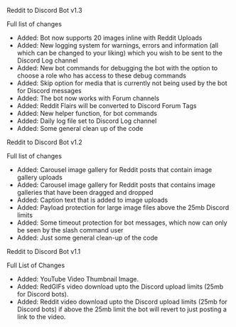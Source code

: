 Reddit to Discord Bot v1.3

Full list of changes

- Added: Bot now supports 20 images inline with Reddit Uploads
- Added: New logging system for warnings, errors and information (all which can be changed to your liking) which you wish to be sent to the Discord Log channel
- Added: New bot commands for debugging the bot with the option to choose a role who has access to these debug commands
- Added: Skip option for media that is currently not being used by the bot for Discord messages
- Added: The bot now works with Forum channels
- Added: Reddit Flairs will be converted to Discord Forum Tags
- Added: New helper function, for bot commands
- Added: Daily log file set to Discord Log channel
- Added: Some general clean up of the code

Reddit to Discord Bot v1.2

Full list of changes

- Added: Carousel image gallery for Reddit posts that contain image gallery uploads
- Added: Carousel image gallery for Reddit posts that contains image galleries that have been dragged and dropped
- Added: Caption text that is added to image uploads
- Added: Payload protection for large image files above the 25mb Discord limits
- Added: Some timeout protection for bot messages, which now can only be seen by the slash command user
- Added: Just some general clean-up of the code


Reddit to Discord Bot v1.1

Full List of Changes

- Added: YouTube Video Thumbnail Image.
- Added: RedGIFs video download upto the Discord upload limits (25mb for Discord bots).
- Added: Reddit video download upto the Discord upload limits (25mb for Discord bots) if above the 25mb limit the bot will revert to just posting a link to the video.
